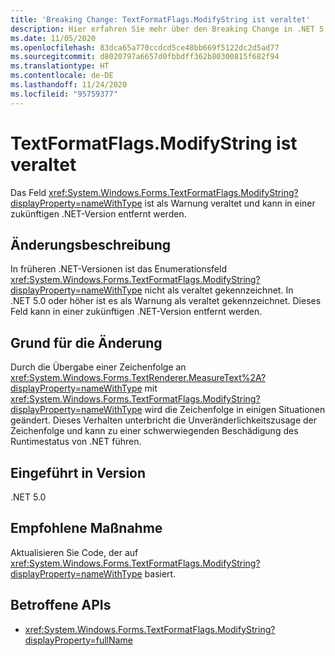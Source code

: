 ```yaml
---
title: 'Breaking Change: TextFormatFlags.ModifyString ist veraltet'
description: Hier erfahren Sie mehr über den Breaking Change in .NET 5.0, durch den das Feld „TextFormatFlags.ModifyString“ als Warnung als veraltet gilt.
ms.date: 11/05/2020
ms.openlocfilehash: 83dca65a770ccdcd5ce48bb669f5122dc2d5ad77
ms.sourcegitcommit: d8020797a6657d0fbbdff362b80300815f682f94
ms.translationtype: HT
ms.contentlocale: de-DE
ms.lasthandoff: 11/24/2020
ms.locfileid: "95759377"
---
```

# <a name="textformatflagsmodifystring-is-obsolete"></a>TextFormatFlags.ModifyString ist veraltet

Das Feld <xref:System.Windows.Forms.TextFormatFlags.ModifyString?displayProperty=nameWithType> ist als Warnung veraltet und kann in einer zukünftigen .NET-Version entfernt werden.

## <a name="change-description"></a>Änderungsbeschreibung

In früheren .NET-Versionen ist das Enumerationsfeld <xref:System.Windows.Forms.TextFormatFlags.ModifyString?displayProperty=nameWithType> nicht als veraltet gekennzeichnet. In .NET 5.0 oder höher ist es als Warnung als veraltet gekennzeichnet. Dieses Feld kann in einer zukünftigen .NET-Version entfernt werden.

## <a name="reason-for-change"></a>Grund für die Änderung

Durch die Übergabe einer Zeichenfolge an <xref:System.Windows.Forms.TextRenderer.MeasureText%2A?displayProperty=nameWithType> mit <xref:System.Windows.Forms.TextFormatFlags.ModifyString?displayProperty=nameWithType> wird die Zeichenfolge in einigen Situationen geändert. Dieses Verhalten unterbricht die Unveränderlichkeitszusage der Zeichenfolge und kann zu einer schwerwiegenden Beschädigung des Runtimestatus von .NET führen.

## <a name="version-introduced"></a>Eingeführt in Version

.NET 5.0

## <a name="recommended-action"></a>Empfohlene Maßnahme

Aktualisieren Sie Code, der auf <xref:System.Windows.Forms.TextFormatFlags.ModifyString?displayProperty=nameWithType> basiert.

## <a name="affected-apis"></a>Betroffene APIs

- <xref:System.Windows.Forms.TextFormatFlags.ModifyString?displayProperty=fullName>

<!--

### Affected APIs

- `F:System.Windows.Forms.TextFormatFlags.ModifyString`

### Category

Windows Forms

-->
